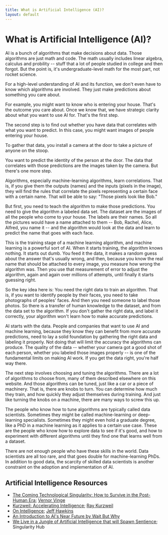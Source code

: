 ```yaml
---
title: What is Artificial Intelligence (AI)?
layout: default
---
```


# What is Artificial Intelligence (AI)?

AI is a bunch of algorithms that make decisions about data. Those algorithms are just math and code. The math usually includes linear algebra, calculus and probility -- stuff that a lot of people studied in college and then forgot. But the point is, it's undergraduate-level math for the most part, not rocket science. 

For a high-level understanding of AI and its function, we don't even have to know which algorithms are involved. They just  make predictions about something you care about. 

For example, you might want to know who is entering your house. That's the outcome you care about. Once we know that, we have strategic clarity about what you want to use AI for. That's the first step. 

The second step is to find out whether you have data that correlates with what you want to predict. In this case, you might want images of people entering your house. 

To gather that data, you install a camera at the door to take a picture of anyone on the stoop. 

You want to predict the identity of the person at the door. The data that correlates with those predictions are the images taken by the camera. But there's one more step. 

Algorithms, especially machine-learning algorithms, learn correlations. That is, if you give them the outputs (names) and the inputs (pixels in the image), they will find the rules that correlate the pixels representing a certain face with a certain name. That will be able to say: "Those pixels look like Bob."

But first, you need to teach the algorithm to make those predictions. You need to give the algorithm a labeled data set. The dataset are the images of all the people who come to your house. The labels are their names. So all the pictures would have a name attached to them -- Bob, Rachel, Alice, Alfred, you name it -- and the algorithm would look at the data and learn to predict the name that goes with each face. 

This is the training stage of a machine learning algorithm, and machine learning is a powerful sort of AI. When it starts training, the algorithm knows nothing. It starts out dumb. You feed it the data, it makes a random guess about the answer that's usually wrong, and then, because you know the real name that should be attached to every image, you measure how wrong the algorithm was. Then you use that measurement of error to adjust the algorithm, again and again over millions of attempts, until finally it starts guessing right.

So the key idea here is: You need the right data to train an algorithm. That is, if you want to identify people by their faces, you need to take photographs of peoples' faces. And then you need someone to label those photos. So there is a transfer of human knowledge to the dataset, and from the data set to the algorithm. If you don't gather the right data, and label it correctly, your algorithm won't learn how to make accurate predictions. 

AI starts with the data. People and companies that want to use AI and machine learning, because they know they can benefit from more accurate predictions, need to lay a solid foundation by gathering the right data and labeling it properly. Not doing that will limit the accuracy the algorithms can produce. The quality of the data -- whether your camera got a good shot of each person, whether you labeled those images properly -- is one of the fundamental limits on making AI work. If you get the data right, you're half way there. 

The next step involves choosing and tuning the algorithms. There are a lot of algorithms to choose from, many of them described elsewhere on this website. And those algorithms can be tuned, just like a car or a piece of machinery. That is, there are knobs to turn. You can determine how much they train, and how quickly they adjust themselves during training. And just like turning the knobs on a machine, there are many ways to screw this up. 

The people who know how to tune algorithms are typically called data scientists. Sometimes they might be called machine-learning or deep-learning specialists. Sometimes they might even hold a graduate degree, like a PhD in a machine learning as it applies to a certain use case. These are the people who know how to explore data to see if it's good, and how to experiment with different algorithms until they find one that learns well from a dataset. 

There are not enough people who have these skills in the world. Data scientists are all too rare, and that goes double for machine-learning PhDs. In addition to good data, the scarcity of skilled data scientists is another constraint on the adoption and implementation of AI. 

## Artificial Intelligence Resources

* [The Coming Technological Singularity: How to Survive in the Post-Human Era](https://www-rohan.sdsu.edu/faculty/vinge/misc/singularity.html); [Vernor Vinge](https://en.wikipedia.org/wiki/Vernor_Vinge)
* [Kurzweil: Accelerating Intelligence](http://www.kurzweilai.net/); [Ray Kurzweil](https://en.wikipedia.org/wiki/Ray_Kurzweil)
* [On Intelligence](https://papers.harvie.cz/unsorted/Jeff%20Hawkins%20-%20On%20Intelligence.pdf); [Jeff Hawkins](https://en.wikipedia.org/wiki/Jeff_Hawkins)
* [An Introduction to AI's Near Future by Wait But Why](http://waitbutwhy.com/2015/01/artificial-intelligence-revolution-1.html)
* [We Live in a Jungle of Artificial Intelligence that will Spawn Sentience](http://singularityhub.com/2010/08/10/we-live-in-a-jungle-of-artificial-intelligence-that-will-spawn-sentience/); Singularity Hub

